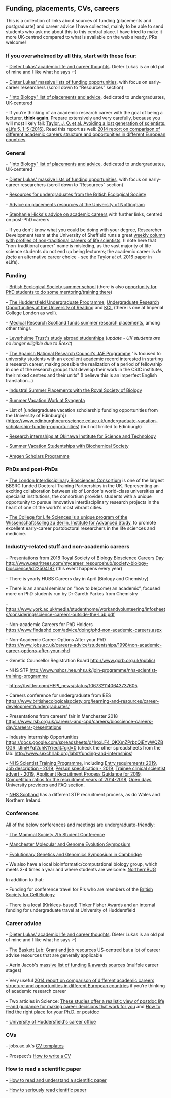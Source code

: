 
## Funding, placements, CVs, careers

This is a collection of links about sources of funding (placements and postgraduate) and career advice I have collected, mainly to be able to send students who ask me about this to this central place. I have tried to make it more UK-centred compared to what is available on the web already. PRs welcome!

### If you overwhelmed by all this, start with these four:

–	[Dieter Lukas’ academic life and career thoughts](https://dieterlukas.github.io/academiccareer.html). Dieter Lukas is an old pal of mine and I like what he says :-)

–	[Dieter Lukas' massive lists of funding opportunities](http://dieterlukas.strikingly.com/), with focus on early-career researchers (scroll down to “Resources” section)

–	["Into Biology" list of placements and advice](http://intobiology.org.uk/summer-vacation-placements/), dedicated to undergraduates, UK-centered

–	If you’re thinking of an academic research career with the goal of being a lecturer, **think again**. Prepare extensively and very carefully, because you will most likely fail: [Taylor, J. Q. et al. Avoiding a lost generation of scientists. eLife 5, 1–5 (2016)](https://elifesciences.org/articles/17393). Read this report as well: [2014 report on comparison of different academic careers structure and opportunities in different European countries](http://www.ub.edu/portal/documents/34829/458399/LERU_AP17_tenure_track_final%5B1%5D.pdf/71d48297-0158-4785-bbcf-b2976575e769).

### General

–	["Into Biology" list of placements and advice](http://intobiology.org.uk/summer-vacation-placements/), dedicated to undergraduates, UK-centered

–	[Dieter Lukas' massive lists of funding opportunities](http://dieterlukas.strikingly.com/), with focus on early-career researchers (scroll down to “Resources” section)

–	[Resources for undergraduates from the British Ecological Society](https://www.britishecologicalsociety.org/learning-and-resources/career-development/undergraduates/)

–	[Advice on placements resources at the University of Nottingham](https://www.nottingham.ac.uk/careers/students/work-experience/index.aspx)

–	[Stephanie Hicks's advice on academic careers](https://github.com/stephaniehicks/classroomNotes/blob/master/academicJobNotes.md) with further links, centred on post-PhD careers

–	If you don't know what you could be doing with your degree, Researcher Development team at the University of Sheffield runs a great [weekly column with profiles of non-traditional careers of life scientists](https://thinkaheadsheffield.wordpress.com/tag/sheffvista/). (I note here that "non-traditional career" name is misleding, as the vast majority of life science students do not end up being lecturers; the academic career is _de facto_ an alternative career choice - see the Taylor _et al._ 2016 paper in eLife).

### Funding

–	[British Ecological Society summer school](https://www.britishecologicalsociety.org/learning-and-resources/career-development/summer-school/) (there is also [opportunity for PhD students to do some mentoring/training there](https://www.britishecologicalsociety.org/learning-and-resources/career-development/postgraduates-phds/))

–	[The Huddersfield Undergraduate Programme](https://students.hud.ac.uk/careers/jobsandprofessionalexperience/workexperience/undergraduateinternships/), [Undergraduate Research Opportunities at the University of Reading]( http://www.reading.ac.uk/internal/urop/urop_home.aspx) and [KCL](https://www.kcl.ac.uk/campuslife/ke/ug-rfs/UGRFS-Home.aspx) (there is one at Imperial College London as well).

–	[Medical Research Scotland funds summer research placements](https://medicalresearchscotland.org.uk/applying-for-funding/), among other things

–	[Leverhulme Trust's study abroad studenthips](https://www.leverhulme.ac.uk/funding/grant-schemes/study-abroad-studentships) (_update - UK students are no longer elligible due to Brexit_)

–	[The Spanish National Research Council's JAE Programme](http://www.csic.es/programa-jae) "is focused to university students with an excellent academic record interested in starting a research career, making possible the realization of a period of fellowship in one of the research groups that develop their work in the CSIC institutes, their mixed centres and their units" (I believe this is an imperfect English translation...)

–	[Industral Summer Placements with the Royal Society of Biology](https://www.rsb.org.uk/careers-and-cpd/careers/industrial-summer-placements)

–	[Summer Vacation Work at Syngenta](https://www.syngenta.co.uk/summer-internships)

–	List of [undergraduate vacation scholarship funding opportunities from the University of Edinburgh])(https://www.edinburghneuroscience.ed.ac.uk/undergraduate-vacation-scholarship-funding-opportunities) (but not limited to Edinburgh)

–	[Research internships at Okinawa Institute for Science and Technology](https://groups.oist.jp/grad/research-interns)

–	[Summer Vacation Studentships with Biochemical Society](http://www.biochemistry.org/Grants/SummerVacationStudentships.aspx)

–	[Amgen Scholars Programme](http://amgenscholars.com)

### PhDs and post-PhDs

–	[The London Interdisciplinary Biosciences Consortium](http://lido-dtp.ac.uk/index.html) is one of the largest BBSRC funded Doctoral Training Partnerships in the UK. Representing an exciting collaboration between six of London's world-class universities and specialist institutions, the consortium provides students with a unique opportunity to pursue innovative interdisciplinary research projects in the heart of one of the world's most vibrant cities.

–	[The College for Life Sciences is a unique program of the Wissenschaftskolleg zu Berlin, Institute for Advanced Study](https://www.wiko-berlin.de/fellows/fellowships/college-for-life-sciences/), to promote excellent early-career postdoctoral researchers in the life sciences and medicine.

### Industry-related stuff and non-academic careers

–	Presentations from 2018 Royal Society of Biology Bioscience Careers Day http://www.pearltrees.com/mycareer_resourcehub/society-biology-bioscience/id22504187 (this event happens every year)

–	There is yearly HUBS Careers day in April (Biology and Chemistry)

–	There is an annual seminar on “how to be(come) an academic”, focused more on PhD students run by Dr Gareth Parkes from Chemistry

–	https://www.york.ac.uk/media/studenthome/workandvolunteering/infosheets/considering/science-careers-outside-the-Lab.pdf

–	Non-academic Careers for PhD Holders https://www.findaphd.com/advice/doing/phd-non-academic-careers.aspx

–	Non-Academic Career Options After your PhD https://www.jobs.ac.uk/careers-advice/studentships/1998/non-academic-career-options-after-your-phd

–	Genetic Counsellor Registration Board http://www.gcrb.org.uk/public/

–	NHS STP http://www.nshcs.hee.nhs.uk/join-programme/nhs-scientist-training-programme

–	https://twitter.com/HEPI_news/status/1067321140643737605

–	Careers conference for undergraduate from BES https://www.britishecologicalsociety.org/learning-and-resources/career-development/undergraduates/

–	Presentations from careers’ fair in Manchester 2018 https://www.rsb.org.uk/careers-and-cpd/careers/bioscience-careers-day/careers-presentations

–	Industry Internship Opportunities https://docs.google.com/spreadsheets/d/1roxLF4_QKXmZPrbzQiEYyWQZBGGR_IJImHYql2uhK1Y/edit#gid=0 (check the other spreadsheets from the lab: http://www.sexchrlab.org/lab#/funding-and-internships)

–	[NHS Scientist Training Programme](http://www.nshcs.hee.nhs.uk/join-programme/nhs-scientist-training-programme/about-the-scientist-training-programme), including [Entry requirements 2019](http://www.nshcs.hee.nhs.uk/join-programme/nhs-scientist-training-programme/entry-requirements), [Job description - 2019](http://www.nshcs.hee.nhs.uk/images/stp-recruitment/stp-2019-job-description-v1.pdf),  [Person specification - 2019](http://www.nshcs.hee.nhs.uk/images/stp-recruitment/stp-2019-person-spec-v2.0.pdf),  [Trainee clinical scientist advert - 2019](http://www.nshcs.hee.nhs.uk/images/stp-recruitment/stp-2019-advert.pdf), [Applicant Recruitment Process Guidance for 2019](http://www.nshcs.hee.nhs.uk/images/stp-recruitment/stp-2019-applicant-guidance-v1.0.pdf), [Competition ratios for the recruitment years of 2014-2018](http://www.nshcs.hee.nhs.uk/images/stp-recruitment/stp-competition-ratios-v1-2018.pdf), [Open days](http://www.nshcs.hee.nhs.uk/join-programme/nhs-scientist-training-programme/open-days), [University providers](http://www.nshcs.hee.nhs.uk/join-programme/nhs-scientist-training-programme/university-providers) and  [FAQ section](http://www.nshcs.hee.nhs.uk/join-programme/nhs-scientist-training-programme/frequently-asked-questions).

–	[NHS Scotland](https://www.nes.scot.nhs.uk/education-and-training/by-discipline/healthcare-science.aspx) has a different STP recruitment process, as do Wales and Northern Ireland.

### Conferences

All of the below conferences and meetings are undergraduate-friendly:

–	[The Mammal Society 7th Student Conference](http://www.mammal.org.uk/events/the-mammal-society-7th-student-conference/)

–	[Manchester Molecular and Genome Evolution Symposium](https://manchestermage.wordpress.com/)

–	[Evolutionary Genetics and Genomics Symposium in Cambridge](https://evolutionarygeneticsandgenomics.com/registrationevolutionary-genetics-and-genomics-symposium/)

–	We also have a local bioinformatic/computational biology group, which meets 3-4 times a year and where students are welcome: [NorthernBUG](https://northernbug.github.io)

In addition to that:

–	Funding for conference travel for PIs who are members of the [British Society for Cell Biology](https://bscb.org/competitions-awardsgrants/cob-support-grants/)

–	There is a local (Kirklees-based) Tinker Fisher Awards and an internal funding for undergraduate travel at University of Huddersfield

### Career advice

–	[Dieter Lukas’ academic life and career thoughts](https://dieterlukas.github.io/academiccareer.html). Dieter Lukas is an old pal of mine and I like what he says :-)

–	[The Baskett Lab: Grant and job resources](http://www.des.ucdavis.edu/faculty/baskett/links/academia.html)  US-centred but a lot of career advise resources that are generally applicable

–	Aerin Jacob's [massive list of funding & awards sources](http://www.aerinjacob.ca/funding--awards.html) (mulfple career stages)

–	Very useful [2014 report on comparison of different academic careers structure and opportunities in different European countries](https://www.ub.edu/portal/documents/34829/458399/LERU_AP17_tenure_track_final%5B1%5D.pdf/71d48297-0158-4785-bbcf-b2976575e769) if you’re thinking of academic research career

–	Two articles in Science: [These studies offer a realistic view of postdoc life—and guidance for making career decisions that work for you](http://www.sciencemag.org/careers/2018/09/these-studies-offer-realistic-view-postdoc-life-and-guidance-making-career-decisions) and [How to find the right place for your Ph.D. or postdoc](http://www.sciencemag.org/careers/2018/09/how-find-right-place-your-phd-or-postdoc)

–	[University of Huddersfield's career office](https://students.hud.ac.uk/careers/mycareerplus/)

### CVs

–	jobs.ac.uk's [CV templates](https://www.jobs.ac.uk/careers-advice/cv-templates)

–	Prospect's [How to write a CV](https://www.prospects.ac.uk/careers-advice/cvs-and-cover-letters/how-to-write-a-cv)

### How to read a scientific paper

–	[How to read and understand a scientific paper](https://violentmetaphors.com/2013/08/25/how-to-read-and-understand-a-scientific-paper-2/)

–	[How to seriously read cientific paper](http://www.sciencemag.org/careers/2016/03/how-seriously-read-scientific-paper)
